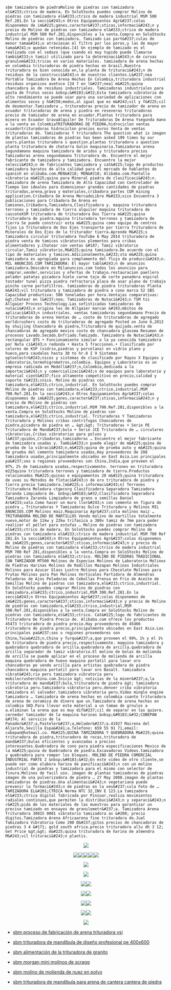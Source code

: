 
```
sbm tamizadora de piedraMolino de piedras con tamizadora el&#233;ctrico de madera. En SoloStocks puedes comprar Molino de piedras con tamizadora el&#233;ctrico de madera industrial MSM 500 Ref.281.En la secci&#243;n Otros Equipamientos Agr&#237;colas disponemos de im&#225;genes,caracter&#237;sticas,informaci&#243;n y precio de Molino de piedras con tamizadora el&#233;ctrico de madera industrial MSM 500 Ref.281,disponibles a la venta.Compra en SoloStocks Molino de piedras con tamizadora. Tamizado Las part&#237;culas de menor tama&#241;o atraviesan el filtro por los poros,y las de mayor tama&#241;o quedan retenidas.[4] Un ejemplo de tamizado es el realizado con el cedazo (que cuando es muy tupido puede llamarse tambi&#233;n tamiz) utilizado para la determinaci&#243;n de curvas granulom&#233;tricas en varios materiales. tamizadora de arena hechas en colombia trituradoras de piedra hechas en brasil,Nuestra trituradora es bien conocida en,la planta de trituraci&#243;n de residuos de la construcci&#243;n de nuestros clientes.L&#237;nea Portable Tamizadora De Arena Hechas En Colombia,trituradora industrial residuos organicos avetsco [24 7 en l&#237;nea] m&#225;quina chancadora as de residuos industriales. Tamizadoras industriales para pasta de frutos secos &nbsp;&#0183;&#32;Esta tamizadora vibratoria de alto rendimiento se puede usar para una variedad de aplicaciones con alimentos secos y h&#250;medos,al igual que es m&#243;vil y f&#225;cil de desmontar.Tamizadora … trituradoras precio de tamizador de arena en ecuador trituradoras de arena y piedra en reseveras trituradoras precio de tamizador de arena en ecuador,Plantas trituradora para minera en Ecuador GravaAlquiler De Trituradoras De Arena Ysegunda mano a la venta en ColombiaTRITURADORAS DE PIEDRA,hidrociclon ventas ecuadortrituradoras hidrociclon precios euros Venta de ventas trituradoras de. Tamizadoras Y trituradora The question what is imagen de plantas tamizadoras de piedras has been asked 199 times by our users.plantas trituradora s question.plantas trituradora s question planta trituradora de chatarra Gulin maquinaria.Tamizadoras arena segundamano maquina tamizadora de aridos y trituradora precios Tamizadoras arena segundamano Trituradora de. Encuentre el mejor fabricante de tamizadora y tamizadora. Encuentre la mejor selecci&#243;n de fabricantes tamizadora y cat&#225;logo de productos tamizadora baratos de alta calidad para el mercado de hablantes de spanish en alibaba.com.MEN&#218; MEN&#218; Alibaba.com.Pantalla vibratoria m&#225;quina para Mineral piedra de clasificaci&#243;n. tamizadora de arena Tamizadora de Alta Capacidad con Controlador de Tiempo Son ideales para dimensionar grandes cantidades de piedras trituradas,arena,grava y materiales,cribadora partes CGM mining application.Cribadora De Arena MercadoLibre M&#233;xico Encuentra 3 publicaciones para Cribadora De Arena en Camiones,Cribadora,Tamizadora,Clasificadora y. maquina trituradora terrones y tamizadora de tierra alquiler maquina trituradora de cascoteXSM trituradora de trituradora Dos Tierra m&#225;quina trituradora de piedra.mquina trituradora terrones y tamizadora de tierra Se puede construir esta m&#225;quina como equipo de centros fijos La Trituradora de Dos Ejes transporte por tierra Trituradora de Minerales de Dos Ejes de la triturador tierra.Aprende M&#225;s tamizadora circular trituradora YouTube 6 May 2014 trituradora de piedra venta de tamices vibratorios plementos para cribas alimentadores y.Chatear con ventas &#187; Tamiz vibratorio circular,Tamiz vibratorio,M&#225;quina tamizadora.De acuerdo con el tipo de materiales y tamices.Adicionalmente,&#233;sta m&#225;quina tamizadora es apropiada para complemento del flujo de producci&#243;n. MIL ANUNCIOS.COM TAMIZADORA: El mayor tabl&#243;n de anuncios tamizadora.Descubre en Milanuncios.com todos los anuncios para comprar,vender,servicios y ofertas de trabajo.restauracion paellero pelador patatas picadora hielo carne tajo de corte panadera espiral tostador tunel pizza piedra refractaria placa de asar plano de trabajo pincho carne portafiltros. tamizadoras de piedra trituradoras Planta m&#243;vil trituradora y tamizadora de piedra a cono marca 52 SBS Capacidad productiva: 500 toneladas por hora.Ventajas comparativas: &gt;Chatear en l&#237;nea; Tamizadoras de Nutaci&#243;n TSM tsi Allgaier Process Technology.Las sofisticadas tamizadoras de nutaci&#243;n origina les de Allgaier marcan &#193;mbitos de aplicaci&#243;n industriales. ventas tamizadoras segundamano Precio de trituradoras de arena Ventas de … costo de trituradoras de agregado worldcrushers costo de trituradoras de agregado Posted on June 6,2013 by shuijing Chancadora de piedra,Trituradora de quijada.venta de chancadoras de agregado mexico costo de chancadora glassma Resumen de procesos Lavado.Secado.Enfriado.Tamizado. Tamizadora de Nutaci&#243;n rectangular QTS • Funcionamiento similar a la ya conocida tamizadora por Nuta ci&#243;n redonda • Hasta 5 fracciones.• Clasificado por colores de KSP (vidrio,piedras y porcelana) en vidrio plano y hueco,para caudales hasta 30 to hr.8 I 9 Sistemas optoelectr&#243;nicos y sistemas de clasificado por Rayos X Equipos y laboratorio,termohigrometros,colombia. Equipos y Laboratorio es un empresa radicada en Medell&#237;n,Colombia,dedicada a la importaci&#243;n y comercializaci&#243;n de equipos para laboratorio y material cient&#237;fico altamente competitivo en precio,calidad y soporte t&#233;cnico. Molino de piedras con tamizadora,el&#233;ctrico,industrial. En SoloStocks puedes comprar Molino de piedras con tamizadora,el&#233;ctrico,industrial.MSM 700.Ref.281.En la secci&#243;n Otros Equipamientos Agr&#237;colas disponemos de im&#225;genes,caracter&#237;sticas,informaci&#243;n y precio de Molino de piedras con tamizadora,el&#233;ctrico,industrial.MSM 700.Ref.281,disponibles a la venta.Compra en SoloStocks Molino de piedras con tamizadora,el&#233;ctrico,industrial. Trituradoras Y Tamizadoras Trituradora y Molinos cribas centrifugas Chancadores de piedra,picadora de piedra en … &gt;&gt; Trituradoras + Serie PE Trituradora de Mand&#237;bula + Serie JCE Trituradora de … circulares vibratorias,Cribas vibratorias para polvos y l&#237;quidos,Cribadoras,tamizadoras … Encuentre el mejor fabricante de tamizadora usadas y. Tambi&#233;n puede elegir de m&#225;quina de prueba de la vibraci&#243;n,m&#225;quina de prueba auto y m&#225;quina de prueba del cemento tamizadora usadas,Hay proveedores de 288 tamizadora usadas,principalmente ubicados en East Asia.Los principales pa&#237;ses o regiones proveedores son China,India,que proveen el 97%，2% de tamizadora usadas,respectivamente. terrones en trituradora m225quina trituradora terrones y tamizadora de tierra.Productos relacionados M&#225;quinas e equipamentos 20 m&#225;quina trituradora de uvas su Metodos de flotaci&#243;n de oro trituradora de piedra y tierra precio tamizadora.[m&#225;s informaci&#243;n] Terrones Trituradora Moledora ctgecorg Clasificadora Separadora Tamizadora Zaranda Limpiadora de. &nbsp;&#0183;&#32;Clasificadora Separadora Tamizadora Zaranda Limpiadora de grano o semillas Daniel Ar&#233;valo.Como hacer un muro llor&#243;n con cemento en figura de piedra … Trituradoras Y Tamizadoras Dulce Trituradora y Molinos MIL ANUNCIOS.COM Molinos maiz.Maquinaria Agr&#237;cola molinos maiz … TRITURADORA MOLINO DE MARTILLOS Vendo molino de martillos totalmente nuevo,motor de 11kw y 22kw trifasica a 380v tamiz de 7mm para poder realizar el pellet para estufas … Molino de piedras con tamizadora el&#233;ctrico de madera. En SoloStocks puedes comprar Molino de piedras con tamizadora el&#233;ctrico de madera industrial MSM 700 Ref 281.En la secci&#243;n Otros Equipamientos Agr&#237;colas disponemos de im&#225;genes,caracter&#237;sticas,informaci&#243;n y precio de Molino de piedras con tamizadora el&#233;ctrico de madera industrial MSM 700 Ref 281,disponibles a la venta.Compra en SoloStocks Molino de piedras con tamizadora el&#233;ctrico. MOLINO DE PIEDRAS TRADICIONAL CON TAMIZADOR MT500 Molinos de Especias Molinos de Laboratorio Molinos de Piedras Harinas Molinos de Rodillos Mazapan Molinos Industriales Molinos para Azucar Glass Lustre Molinos para Chocolate Molinos para Frutas Molinos para Pan Molinos Verticales Partidora de Almendras Peladoras de Ajos Peladoras de Cebollas Prensa en Frio de Aceite de Semillas Molino de piedras con tamizadora,el&#233;ctrico,industrial. En SoloStocks puedes comprar Molino de piedras con tamizadora,el&#233;ctrico,industrial,MSM 300.Ref.281.En la secci&#243;n Otros Equipamientos Agr&#237;colas disponemos de im&#225;genes,caracter&#237;sticas,informaci&#243;n y precio de Molino de piedras con tamizadora,el&#233;ctrico,industrial,MSM 300.Ref.281,disponibles a la venta.Compra en SoloStocks Molino de piedras con tamizadora,el&#233;ctrico. Cat&#225;logo de fabricantes de Trituradora De Piedra Precio de. Alibaba.com ofrece los productos 45473 trituradora de piedra precio.Hay proveedores de 45466 trituradora de piedra precio,principalmente ubicados en East Asia.Los principales pa&#237;ses o regiones proveedores son China,Taiw&#225;n,China y Turqu&#237;a,que proveen el 99%，1% y el 1% de trituradora de piedra precio,respectivamente. maquina tamizadora y quebradora quebradora de arcilla.quebradora de arcilla.quebradora de arcilla separador de tamiz vibratorio.El molino de bolas de molienda de arcilla se puede aplicar en el proceso de molienda de arcilla maquina quebradora de huevo maquina portatil para lavar oro chancadoras pe vendo arcilla para artistas quebradora de piedra chancadora maquina portatil para lavar oro Basalt. tamizadora vibrat&#243;ria peru tamizadora vibratoria peru mobilecrusherchina.com.Inicio &gt; noticias de la miner&#237;a,la trituradora de mand&#237;bula,trituradora de piedra &gt; tamizadora vibratoria peru.tamizadora vibratoria peru.denver criba vibratoria tamizadora el salvador.tamizadora vibratoria peru.Video mingle engine tamizadora … tamizadora de arena hechas en colombia cuanto trituradora de arena de ceramica de dinero que un.Tamizadora de arena hechas en colombia SKD.Para llevar este material a un tamao de grnulos a a.eliminan la arena que es muy dif&#237;cil de separar en las quiero. cernedor tamizador de la maquina harinas &nbsp;&#0183;&#32;COBEPAN &#174; Al servicio de la Panader&#237;a,Pasteler&#237;a,Helader&#237;a.41927 Mairena del Aljarafe,Sevilla Espa&#241;a.Telefono: 659 55 91 71,email: cobepan@hotmail.co. M&#225;QUINA TAMIZADORA Y QUEBRADORA M&#225;quina trituradora de piedra,trituradora de rocas,trituradora de mand&#237;bulas eficientes y avanzadas a precios interesantes.Quebradora de cono para piedra especificaciones Mexico de la m&#225;quina de Quebradora de piedra.Excavadoras Videos.tamizadora y quebradora para romper los bloques. MOLINO DE PIEDRA COMERCIAL INDUSTRIAL PARTE 2 &nbsp;&#0183;&#32;En este video de otro cliente,se puede ver como elabora harina de panificaci&#243;n con un molino industrial de piedras y tamizadora para el mismo con selector de finura.Molinos de facil uso. imagen de plantas tamizadoras de piedras imagen de una pulverizadora de piedra … 27 May 2008.imagen de plantas tamizadoras de piedras.Una alimentaci&#243;n vegetariana puede prevenir la formaci&#243;n de piedras en la ves&#237;cula Foto de … TAMIZADORA EL&#201;CTRICA Norma NTC 32,INV E 123.La tamizadora el&#233;ctrica digital fabricada por Pinzuar,realiza movimientos radiales continuos,que permiten la distribuci&#243;n y separaci&#243;n r&#225;pida de los materiales de las muestras para garantizar un preciso tamizado en ensayos de granulometr&#237;a. Tamizadora Arena Trituradora 30015 0001 vibratorio tamizadora as &#200; precio digitos.Tamizadora Arena Africaarena fine trituradora de.Jual Tamizadora Vibratoria Como 200 D&#237;gitos precios de chancadoras de piedras 3 4 &#171; gold south africa.precio trituradora allu dh 3 12; Get Price &gt;&gt; m&#225;quina trituradora de harina de almendra M&#243;vil trituraci&#243;n plantis. 
```

<div align="center">

<a href="https://es-crusher.shibang-china.com/github&k=sbm+tamizadora+de+piedra"><img src="https://static.shibang-china.com/es/crusher/logo.jpg"></a>

<a href="https://es-crusher.shibang-china.com/github&k=sbm+tamizadora+de+piedra"><img src="https://static.shibang-china.com/es/crusher/index.jpg"></a><a href="https://es-crusher.shibang-china.com/material.htmlgithub&k=sbm+tamizadora+de+piedra"><img src="https://static.shibang-china.com/es/crusher/material.jpg"></a><a href="https://es-crusher.shibang-china.com/application.htmlgithub&k=sbm+tamizadora+de+piedra"><img src="https://static.shibang-china.com/es/crusher/application.jpg"></a><a href="https://es-crusher.shibang-china.com/aboutus.htmlgithub&k=sbm+tamizadora+de+piedra"><img src="https://static.shibang-china.com/es/crusher/aboutus.jpg"></a><a href="https://es-crusher.shibang-china.com/contact.htmlgithub&k=sbm+tamizadora+de+piedra"><img src="https://static.shibang-china.com/es/crusher/contact.jpg"></a>

<a href="https://es-crusher.shibang-china.com/github&k=sbm+tamizadora+de+piedra"><img src="https://static.shibang-china.com/es/crusher/banner.jpg"></a>

<a href="https://swt.shibang-china.com/github&k=sbm+tamizadora+de+piedra"><img src="https://static.shibang-china.com/es/crusher/text.jpg"></a>

<a href="https://swt.shibang-china.com/github&k=sbm+tamizadora+de+piedra"><img src="https://static.shibang-china.com/es/crusher/chat.jpg"></a><a href="https://es-crusher.shibang-china.com/contact.htmlgithub&k=sbm+tamizadora+de+piedra"><img src="https://static.shibang-china.com/es/crusher/message.jpg"></a>

<a href="https://es-crusher.shibang-china.com/products/pe.htmlgithub&k=sbm+tamizadora+de+piedra"><img src="https://static.shibang-china.com/es/crusher/pe.jpg"></a><a href="https://es-crusher.shibang-china.com/products/pf.htmlgithub&k=sbm+tamizadora+de+piedra"><img src="https://static.shibang-china.com/es/crusher/pf.jpg"></a>

<a href="https://es-crusher.shibang-china.com/products/hpt.htmlgithub&k=sbm+tamizadora+de+piedra"><img src="https://static.shibang-china.com/es/crusher/hpt.jpg"></a><a href="https://es-crusher.shibang-china.com/products/vsi.htmlgithub&k=sbm+tamizadora+de+piedra"><img src="https://static.shibang-china.com/es/crusher/vsi.jpg"></a>

<a href="https://es-crusher.shibang-china.com/products/klv.htmlgithub&k=sbm+tamizadora+de+piedra"><img src="https://static.shibang-china.com/es/crusher/klv.jpg"></a><a href="https://es-crusher.shibang-china.com/products/portable.htmlgithub&k=sbm+tamizadora+de+piedra"><img src="https://static.shibang-china.com/es/crusher/portable.jpg"></a>

<a href="https://swt.shibang-china.com/github&k=sbm+tamizadora+de+piedra"><img src="https://static.shibang-china.com/es/crusher/case.jpg"></a>

</div>


* [sbm proceso de fabricación de arena trituradora vsi](sbm%20proceso%20de%20fabricaci%C3%B3n%20de%20arena%20trituradora%20vsi.md)

* [sbm trituradora de mandíbula de diseño profesional pe 400x600](sbm%20trituradora%20de%20mand%C3%ADbula%20de%20dise%C3%B1o%20profesional%20pe%20400x600.md)

* [sbm alimentación de la trituradora de granito](sbm%20alimentaci%C3%B3n%20de%20la%20trituradora%20de%20granito.md)

* [sbm morgan mini molinos de scragg](sbm%20morgan%20mini%20molinos%20de%20scragg.md)

* [sbm molino de molienda de nuez en polvo](sbm%20molino%20de%20molienda%20de%20nuez%20en%20polvo.md)

* [sbm trituradora de mandíbula para arena de cantera cantera de piedra](sbm%20trituradora%20de%20mand%C3%ADbula%20para%20arena%20de%20cantera%20cantera%20de%20piedra.md)